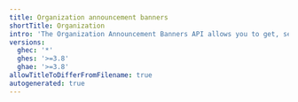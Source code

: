 ```yaml
---
title: Organization announcement banners
shortTitle: Organization
intro: 'The Organization Announcement Banners API allows you to get, set, and remove the announcement banner for your organization.'
versions:
  ghec: '*'
  ghes: '>=3.8'
  ghae: '>=3.8'
allowTitleToDifferFromFilename: true
autogenerated: true
---
```




<!-- Content after this section is automatically generated -->
